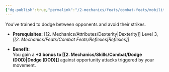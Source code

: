 ```yaml
---
{"dg-publish":true,"permalink":"/2-mechanics/feats/combat-feats/mobility/"}
---
```


You’ve trained to dodge between opponents and avoid their strikes.

- **Prerequisites:** [[2. Mechanics/Attributes/Dexterity\|Dexterity]] Level 3, _[[2. Mechanics/Feats/Combat Feats/Reflexes\|Reflexes]]_
    
- **Benefit:**  
    You gain a **+3 bonus to [[2. Mechanics/Skills/Combat/Dodge (DOD)\|Dodge (DOD)]]** against opportunity attacks triggered by your movement.